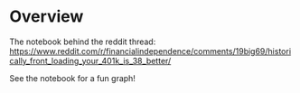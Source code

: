 # Overview

The notebook behind the reddit thread: https://www.reddit.com/r/financialindependence/comments/19big69/historically_front_loading_your_401k_is_38_better/

See the notebook for a fun graph!
